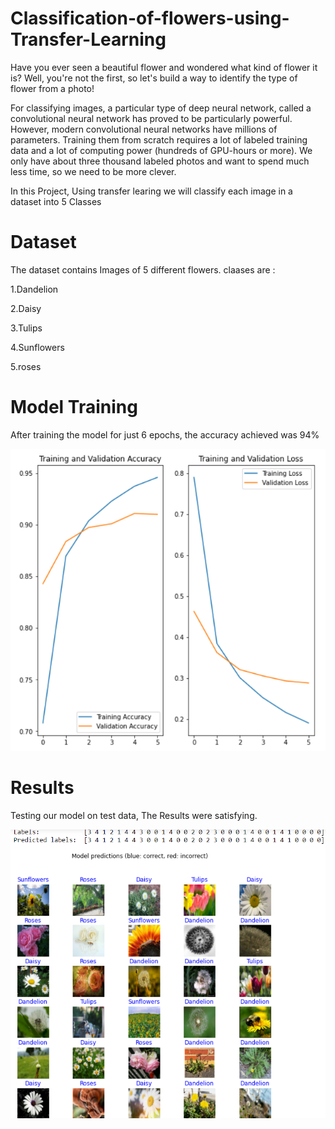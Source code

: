 # Classification-of-flowers-using-Transfer-Learning

Have you ever seen a beautiful flower and wondered what kind of flower it is? Well, you're not the first, so let's build a way to identify the type of flower from a photo!

For classifying images, a particular type of deep neural network, called a convolutional neural network has proved to be particularly powerful. However, modern convolutional neural networks have millions of parameters. Training them from scratch requires a lot of labeled training data and a lot of computing power (hundreds of GPU-hours or more). We only have about three thousand labeled photos and want to spend much less time, so we need to be more clever.

In this Project, Using transfer learing we will classify each image in a dataset into 5 Classes
# Dataset

The dataset contains Images of 5 different flowers.
claases are :

1.Dandelion

2.Daisy

3.Tulips

4.Sunflowers

5.roses

# Model Training

After training the model for just 6 epochs, the accuracy achieved was 94%

![alt test](https://github.com/arjavdongaonkar/Classification-of-flowers-using-Transfer-Learning/blob/master/Graph/2020-06-21%20(3).png)

# Results

Testing our model on test data, The Results were satisfying.

![alt test](https://github.com/arjavdongaonkar/Classification-of-flowers-using-Transfer-Learning/blob/master/Result/2020-06-21%20(2).png)
